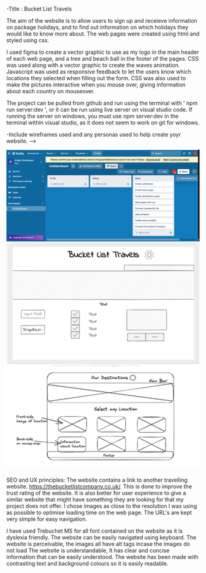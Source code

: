 <!-- I'd like you to make a readme.md file in your project and start filling that out. It's like a text file, but you can use markdown or HTML to format it a little more nicely. One of the project requirements is to have detailed planning, wireframes, a list of ways your site follows accessibility guidelines, and a list of the SEO and UX principles that were considered. These should be covered in your readme file. You can add a screenshots or images directory to your project and include pictures of any planning (personas/wireframes etc) you have used, and you can display them in the readme file using markdown. If you're not sure about how to do this let me know and we can go over it. :D -->

<!-- ccya_readme.md in classnotes -->


-Title : Bucket List Travels

The aim of the website is to allow users to sign up and receieve information on package holidays, and to find out information on which holidays they would like to know more about.
The web pages were created using html and styled using css.

I used figma to create a vector graphic to use as my logo in the main header of each web page, and a tree and beach ball in the footer of the pages.
CSS was used along with a vector graphic to create the waves animation.
Javascript was used as responsive feedback to let the users know which locations they selected when filling out the form.
CSS was also used to make the pictures interactive when you mouse over, giving information about each country on mouseover.


The project can be pulled from github and run using the terminal with ' npm run server:dev ', or it can be run using live server on visual studio code.
If running the server on windows, you must use npm server:dev in the terminal within visual studio, as it does not seem to work on git for windows.

-Include wireframes used and any personas used to help create yoyr website. -->

![trello used to plan the project](/public/images/trello.png)
![home page wireframe](/public/images/wireframe_home.png)
![destination page wireframe ](/public/images/wireframe_destinations.png)


<!-- SEO principles - 
Keywords used?
Page loading - it needs to be fast, what have you used to make the page fast. e.g images as close to resoultion as possible to reduce load time
Are the pages visually stable.
Have you optimised URLs? -->

SEO and UX principles:
The website contains a link to another travelling website. https://thebucketlistcompany.co.uk/. This is done to improve the trust rating of the website. It is also better for user experience to give a similar website that might have something they are looking for that my project does not offer.
I chose images as close to the resolution I was using as possible to optimise loading time on the web page.
The URL's are kept very simple for easy navigation.

<!-- Meta tags?
Keywords? -->


<!-- UX and accessibility-
Dyslexia friendly font?  -->
I have used Trebuchet MS for all font contained on the website as it is dyslexia friendly.
The website can be easily navigated using keyboard.
The website is perceivable, the images all have alt tags incase the images do not load
The website is understandable, It has clear and concise information that can be easily understood.
The website has been made with contrasting text and background colours so it is easily readable.

<!-- Enough contrast between text and background.
Appropriate header tags. html and content side.
Have you made sure there are no broken links?
Have you avoided things like auto playing videos,pop ups and large file sizes?
What design patterns did you use and why? www.ui-patterns.com -->




